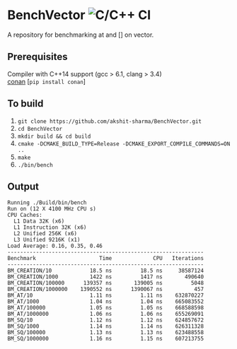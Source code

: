 # BenchVector ![C/C++ CI](https://github.com/akshit-sharma/BenchVector/workflows/C/C++%20CI/badge.svg)
A repository for benchmarking at and [] on vector.

## Prerequisites
Compiler with C++14 support (gcc > 6.1, clang > 3.4)<br/>
[conan](https://docs.conan.io/en/1.7/installation.html) [`pip install conan`]

## To build
1. `git clone https://github.com/akshit-sharma/BenchVector.git`
2. `cd BenchVector`
2. `mkdir build && cd build`
3. `cmake -DCMAKE_BUILD_TYPE=Release -DCMAKE_EXPORT_COMPILE_COMMANDS=ON ..`
4. `make`
5. `./bin/bench`

## Output

```
Running ./Build/bin/bench
Run on (12 X 4100 MHz CPU s)
CPU Caches:
  L1 Data 32K (x6)
  L1 Instruction 32K (x6)
  L2 Unified 256K (x6)
  L3 Unified 9216K (x1)
Load Average: 0.16, 0.35, 0.46
--------------------------------------------------------------
Benchmark                    Time             CPU   Iterations
--------------------------------------------------------------
BM_CREATION/10            18.5 ns         18.5 ns     38587124
BM_CREATION/1000          1422 ns         1417 ns       490640
BM_CREATION/100000      139357 ns       139005 ns         5048
BM_CREATION/1000000    1390552 ns      1390067 ns          457
BM_AT/10                  1.11 ns         1.11 ns    632870227
BM_AT/1000                1.04 ns         1.04 ns    665083552
BM_AT/100000              1.05 ns         1.05 ns    668588598
BM_AT/1000000             1.06 ns         1.06 ns    655269091
BM_SQ/10                  1.12 ns         1.12 ns    624857672
BM_SQ/1000                1.14 ns         1.14 ns    626311328
BM_SQ/100000              1.13 ns         1.13 ns    623488558
BM_SQ/1000000             1.16 ns         1.15 ns    607213755

```
